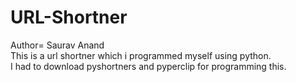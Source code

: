 # URL-Shortner
Author= Saurav Anand
<br>
This is a url shortner which i programmed myself using python.
<br>
I had to download pyshortners and pyperclip for programming this.
